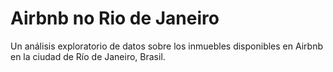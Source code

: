 # Airbnb no Rio de Janeiro
Un análisis exploratorio de datos sobre los inmuebles disponibles en Airbnb en la ciudad de Río de Janeiro, Brasil.
